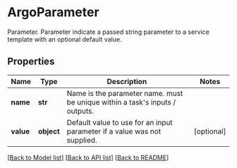 # ArgoParameter

Parameter.  Parameter indicate a passed string parameter to a service template with an optional default value.
## Properties
Name | Type | Description | Notes
------------ | ------------- | ------------- | -------------
**name** | **str** | Name is the parameter name. must be unique within a task&#39;s inputs / outputs. | 
**value** | **object** | Default value to use for an input parameter if a value was not supplied. | [optional] 

[[Back to Model list]](../README.md#documentation-for-models) [[Back to API list]](../README.md#documentation-for-api-endpoints) [[Back to README]](../README.md)


